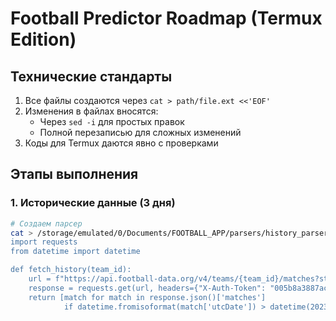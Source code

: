 # Football Predictor Roadmap (Termux Edition)

## Технические стандарты
1. Все файлы создаются через `cat > path/file.ext <<'EOF'` 
2. Изменения в файлах вносятся:
   - Через `sed -i` для простых правок
   - Полной перезаписью для сложных изменений
3. Коды для Termux даются явно с проверками

## Этапы выполнения

### 1. Исторические данные (3 дня)
```bash
# Создаем парсер
cat > /storage/emulated/0/Documents/FOOTBALL_APP/parsers/history_parser.py <<'EOF'
import requests
from datetime import datetime

def fetch_history(team_id):
    url = f"https://api.football-data.org/v4/teams/{team_id}/matches?status=FINISHED&limit=10"
    response = requests.get(url, headers={"X-Auth-Token": "005b8a3887ac4870920d909a7e31c7c5"})
    return [match for match in response.json()['matches'] 
            if datetime.fromisoformat(match['utcDate']) > datetime(2023,1,1)]
